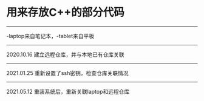 # 用来存放C++的部分代码

----------

-laptop来自笔记本，-tablet来自平板

----------

2020.10.16 建立远程仓库，并与本地已有仓库关联

-----------

2021.01.25 重新设置了ssh密钥，检查仓库关联情况

------------

2021.05.12 重装系统后，重新关联laptop和远程仓库